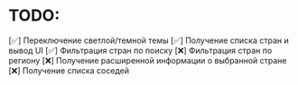 # TODO:

[✅] Переключение светлой/темной темы
[✅] Получение списка стран и вывод UI
[✅] Фильтрация стран по поиску
[❌] Фильтрация стран по региону
[❌] Получение расширенной информации о выбранной стране
[❌] Получение списка соседей
